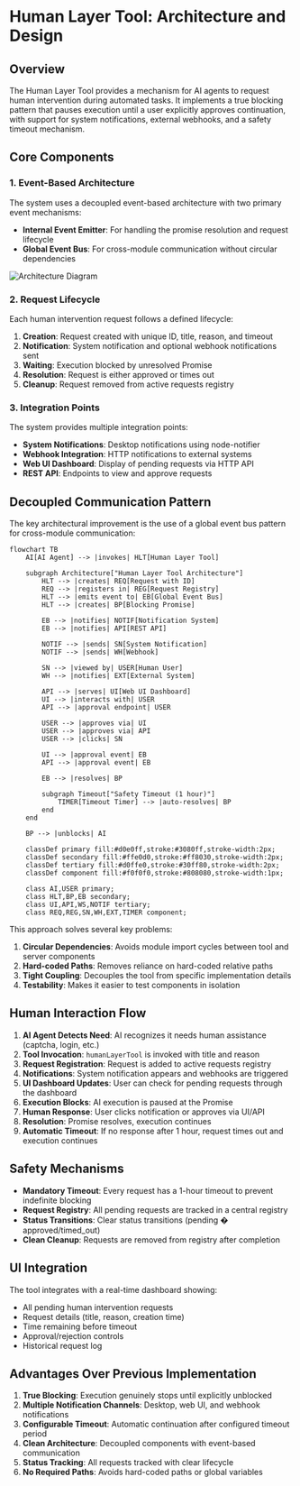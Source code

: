 # Human Layer Tool: Architecture and Design

## Overview

The Human Layer Tool provides a mechanism for AI agents to request human intervention during automated tasks. It implements a true blocking pattern that pauses execution until a user explicitly approves continuation, with support for system notifications, external webhooks, and a safety timeout mechanism.

## Core Components

### 1. Event-Based Architecture

The system uses a decoupled event-based architecture with two primary event mechanisms:

- **Internal Event Emitter**: For handling the promise resolution and request lifecycle
- **Global Event Bus**: For cross-module communication without circular dependencies

![Architecture Diagram](https://mermaid.ink/img/pako:eNqFkU9LAzEQxb_KMCcF6aG3QsFDL1IsgiDe4pLMbgc2mbCZ2LL0u7vZtrvVUsxpJvPevPmTQmktwYB28tRoa_F89j8-oJd42JcUyV1Rz51_wNNugAIb1y7sStpFp7zM_BVtrRnw6JN8QdPV-1sONiOWGO5oGd5UkR6djDZa2QzVNdxP8l0KdcdS1C63RLDtS9QF_ZeZdNdrrDNTTTBB9wHHYb07TnNqQu6kWRrfrWw9Lk5P5ZNrqLG9SuOSTlnpUCDTY0mbxNi9O1Sxo92pzrJbtRVoQrRWRq4zNOiSPeWrFWV0nKxEZbDpBXp0tlTRK9AG5WZbgdGGXNWLYOAb9YZgHA?type=png)

### 2. Request Lifecycle

Each human intervention request follows a defined lifecycle:

1. **Creation**: Request created with unique ID, title, reason, and timeout
2. **Notification**: System notification and optional webhook notifications sent
3. **Waiting**: Execution blocked by unresolved Promise
4. **Resolution**: Request is either approved or times out
5. **Cleanup**: Request removed from active requests registry

### 3. Integration Points

The system provides multiple integration points:

- **System Notifications**: Desktop notifications using node-notifier
- **Webhook Integration**: HTTP notifications to external systems
- **Web UI Dashboard**: Display of pending requests via HTTP API
- **REST API**: Endpoints to view and approve requests

## Decoupled Communication Pattern

The key architectural improvement is the use of a global event bus pattern for cross-module communication:

```mermaid
flowchart TB
    AI[AI Agent] --> |invokes| HLT[Human Layer Tool]
    
    subgraph Architecture["Human Layer Tool Architecture"]
        HLT --> |creates| REQ[Request with ID]
        REQ --> |registers in| REG[Request Registry]
        HLT --> |emits event to| EB[Global Event Bus]
        HLT --> |creates| BP[Blocking Promise]
        
        EB --> |notifies| NOTIF[Notification System]
        EB --> |notifies| API[REST API]

        NOTIF --> |sends| SN[System Notification]
        NOTIF --> |sends| WH[Webhook]

        SN --> |viewed by| USER[Human User]
        WH --> |notifies| EXT[External System]

        API --> |serves| UI[Web UI Dashboard]
        UI --> |interacts with| USER
        API --> |approval endpoint| USER
        
        USER --> |approves via| UI
        USER --> |approves via| API
        USER --> |clicks| SN
        
        UI --> |approval event| EB
        API --> |approval event| EB
        
        EB --> |resolves| BP
        
        subgraph Timeout["Safety Timeout (1 hour)"]
            TIMER[Timeout Timer] --> |auto-resolves| BP
        end
    end
    
    BP --> |unblocks| AI

    classDef primary fill:#d0e0ff,stroke:#3080ff,stroke-width:2px;
    classDef secondary fill:#ffe0d0,stroke:#ff8030,stroke-width:2px;
    classDef tertiary fill:#d0ffe0,stroke:#30ff80,stroke-width:2px;
    classDef component fill:#f0f0f0,stroke:#808080,stroke-width:1px;
    
    class AI,USER primary;
    class HLT,BP,EB secondary;
    class UI,API,WS,NOTIF tertiary;
    class REQ,REG,SN,WH,EXT,TIMER component;
```

This approach solves several key problems:

1. **Circular Dependencies**: Avoids module import cycles between tool and server components
2. **Hard-coded Paths**: Removes reliance on hard-coded relative paths
3. **Tight Coupling**: Decouples the tool from specific implementation details
4. **Testability**: Makes it easier to test components in isolation

## Human Interaction Flow

1. **AI Agent Detects Need**: AI recognizes it needs human assistance (captcha, login, etc.)
2. **Tool Invocation**: `humanLayerTool` is invoked with title and reason
3. **Request Registration**: Request is added to active requests registry
4. **Notifications**: System notification appears and webhooks are triggered
5. **UI Dashboard Updates**: User can check for pending requests through the dashboard
6. **Execution Blocks**: AI execution is paused at the Promise
7. **Human Response**: User clicks notification or approves via UI/API
8. **Resolution**: Promise resolves, execution continues
9. **Automatic Timeout**: If no response after 1 hour, request times out and execution continues

## Safety Mechanisms

- **Mandatory Timeout**: Every request has a 1-hour timeout to prevent indefinite blocking
- **Request Registry**: All pending requests are tracked in a central registry
- **Status Transitions**: Clear status transitions (pending � approved/timed_out)
- **Clean Cleanup**: Requests are removed from registry after completion

## UI Integration

The tool integrates with a real-time dashboard showing:

- All pending human intervention requests
- Request details (title, reason, creation time)
- Time remaining before timeout
- Approval/rejection controls
- Historical request log

## Advantages Over Previous Implementation

1. **True Blocking**: Execution genuinely stops until explicitly unblocked
2. **Multiple Notification Channels**: Desktop, web UI, and webhook notifications
3. **Configurable Timeout**: Automatic continuation after configured timeout period
4. **Clean Architecture**: Decoupled components with event-based communication
5. **Status Tracking**: All requests tracked with clear lifecycle
6. **No Required Paths**: Avoids hard-coded paths or global variables